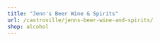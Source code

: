 ```yaml
---
title: "Jenn's Beer Wine & Spirits"
url: /castroville/jenns-beer-wine-and-spirits/
shop: alcohol
---
```

